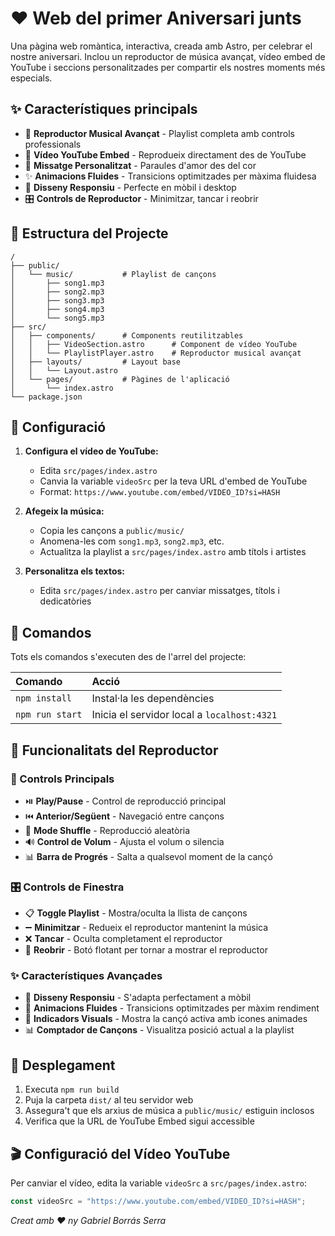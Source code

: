 # ❤️ Web del primer Aniversari junts
 
Una pàgina web romàntica, interactiva, creada amb Astro, per celebrar el nostre aniversari. Inclou un reproductor de música avançat, vídeo embed de YouTube i seccions personalitzades per compartir els nostres moments més especials.

## ✨ Característiques principals

- 🎵 **Reproductor Musical Avançat** - Playlist completa amb controls professionals
- 🎥 **Vídeo YouTube Embed** - Reprodueix directament des de YouTube
- 💝 **Missatge Personalitzat** - Paraules d'amor des del cor
- ✨ **Animacions Fluides** - Transicions optimitzades per màxima fluidesa
- 📱 **Disseny Responsiu** - Perfecte en mòbil i desktop
- 🎛️ **Controls de Reproductor** - Minimitzar, tancar i reobrir

## 🚀 Estructura del Projecte

```text
/
├── public/
│   └── music/           # Playlist de cançons
│       ├── song1.mp3
│       ├── song2.mp3
│       ├── song3.mp3
│       ├── song4.mp3
│       └── song5.mp3
├── src/
│   ├── components/      # Components reutilitzables
│   │   ├── VideoSection.astro      # Component de vídeo YouTube
│   │   └── PlaylistPlayer.astro    # Reproductor musical avançat
│   ├── layouts/         # Layout base
│   │   └── Layout.astro
│   └── pages/           # Pàgines de l'aplicació
│       └── index.astro
└── package.json
```

## 🎯 Configuració

1. **Configura el vídeo de YouTube:**
   - Edita `src/pages/index.astro`
   - Canvia la variable `videoSrc` per la teva URL d'embed de YouTube
   - Format: `https://www.youtube.com/embed/VIDEO_ID?si=HASH`

2. **Afegeix la música:**
   - Copia les cançons a `public/music/`
   - Anomena-les com `song1.mp3`, `song2.mp3`, etc.
   - Actualitza la playlist a `src/pages/index.astro` amb títols i artistes

3. **Personalitza els textos:**
   - Edita `src/pages/index.astro` per canviar missatges, títols i dedicatòries

## 🧞 Comandos

Tots els comandos s'executen des de l'arrel del projecte:

| Comando                   | Acció                                            |
| :------------------------ | :----------------------------------------------- |
| `npm install`             | Instal·la les dependències                      |
| `npm run start`           | Inicia el servidor local a `localhost:4321`     |


## 📱 Funcionalitats del Reproductor

### 🎵 Controls Principals
- ⏯️ **Play/Pause** - Control de reproducció principal
- ⏮️ **Anterior/Següent** - Navegació entre cançons  
- 🔀 **Mode Shuffle** - Reproducció aleatòria
- 🔊 **Control de Volum** - Ajusta el volum o silencia
- 📊 **Barra de Progrés** - Salta a qualsevol moment de la cançó

### 🎛️ Controls de Finestra
- 📋 **Toggle Playlist** - Mostra/oculta la llista de cançons
- ➖ **Minimitzar** - Redueix el reproductor mantenint la música
- ❌ **Tancar** - Oculta completament el reproductor
- 🎵 **Reobrir** - Botó flotant per tornar a mostrar el reproductor

### ✨ Característiques Avançades
- 📱 **Disseny Responsiu** - S'adapta perfectament a mòbil
- 🎨 **Animacions Fluides** - Transicions optimitzades per màxim rendiment
- 🎵 **Indicadors Visuals** - Mostra la cançó activa amb icones animades
- 📊 **Comptador de Cançons** - Visualitza posició actual a la playlist

## 🚀 Desplegament

1. Executa `npm run build`
2. Puja la carpeta `dist/` al teu servidor web
3. Assegura't que els arxius de música a `public/music/` estiguin inclosos
4. Verifica que la URL de YouTube Embed sigui accessible

## 🎬 Configuració del Vídeo YouTube

Per canviar el vídeo, edita la variable `videoSrc` a `src/pages/index.astro`:

```javascript
const videoSrc = "https://www.youtube.com/embed/VIDEO_ID?si=HASH";
```

*Creat amb ❤️ ny Gabriel Borrás Serra*